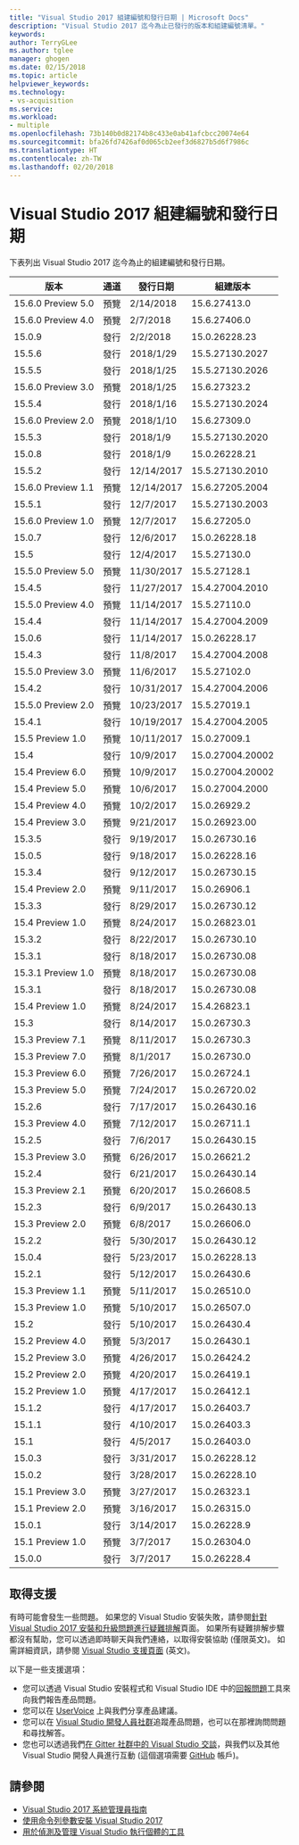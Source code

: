 ```yaml
---
title: "Visual Studio 2017 組建編號和發行日期 | Microsoft Docs"
description: "Visual Studio 2017 迄今為止已發行的版本和組建編號清單。"
keywords: 
author: TerryGLee
ms.author: tglee
manager: ghogen
ms.date: 02/15/2018
ms.topic: article
helpviewer_keywords: 
ms.technology:
- vs-acquisition
ms.service: 
ms.workload:
- multiple
ms.openlocfilehash: 73b140b0d82174b8c433e0ab41afcbcc20074e64
ms.sourcegitcommit: bfa26fd7426af0d065cb2eef3d6827b5d6f7986c
ms.translationtype: HT
ms.contentlocale: zh-TW
ms.lasthandoff: 02/20/2018
---
```

# <a name="visual-studio-2017-build-numbers-and-release-dates"></a>Visual Studio 2017 組建編號和發行日期
下表列出 Visual Studio 2017 迄今為止的組建編號和發行日期。

| **版本**| **通道** | **發行日期** | **組建版本** |
| ---------------------- | ----------- | ---------------- | ----------------- |
| 15.6.0 Preview 5.0 | 預覽 | 2/14/2018 | 15.6.27413.0 |
| 15.6.0 Preview 4.0 | 預覽 | 2/7/2018 | 15.6.27406.0 |
| 15.0.9 | 發行 | 2/2/2018 | 15.0.26228.23 |
| 15.5.6 | 發行 | 2018/1/29 | 15.5.27130.2027 |
| 15.5.5 | 發行 | 2018/1/25 | 15.5.27130.2026 |
| 15.6.0 Preview 3.0 | 預覽 | 2018/1/25 | 15.6.27323.2 |
| 15.5.4 | 發行 | 2018/1/16 | 15.5.27130.2024 |
| 15.6.0 Preview 2.0 | 預覽 | 2018/1/10 | 15.6.27309.0 |
| 15.5.3 | 發行 | 2018/1/9 | 15.5.27130.2020 |
| 15.0.8 | 發行 | 2018/1/9 | 15.0.26228.21 |
| 15.5.2 | 發行 | 12/14/2017 | 15.5.27130.2010 |
| 15.6.0 Preview 1.1 | 預覽 | 12/14/2017 | 15.6.27205.2004 |
| 15.5.1 | 發行 | 12/7/2017 | 15.5.27130.2003 |
| 15.6.0 Preview 1.0 | 預覽 | 12/7/2017 | 15.6.27205.0 |
| 15.0.7 | 發行 | 12/6/2017 | 15.0.26228.18 |
| 15.5 | 發行 | 12/4/2017 | 15.5.27130.0 |
| 15.5.0 Preview 5.0 | 預覽 | 11/30/2017 | 15.5.27128.1 |
| 15.4.5 | 發行 | 11/27/2017 | 15.4.27004.2010 |
| 15.5.0 Preview 4.0 | 預覽 | 11/14/2017 | 15.5.27110.0 |
| 15.4.4 | 發行 | 11/14/2017 | 15.4.27004.2009 |
| 15.0.6 | 發行 | 11/14/2017 | 15.0.26228.17 |
| 15.4.3 | 發行 | 11/8/2017 | 15.4.27004.2008 |
| 15.5.0 Preview 3.0 | 預覽 | 11/6/2017 | 15.5.27102.0 |
| 15.4.2 | 發行 | 10/31/2017 | 15.4.27004.2006 |
| 15.5.0 Preview 2.0 | 預覽 | 10/23/2017 | 15.5.27019.1 |
| 15.4.1 | 發行 | 10/19/2017 | 15.4.27004.2005 |
| 15.5 Preview 1.0 | 預覽 | 10/11/2017 | 15.0.27009.1 |
| 15.4 | 發行 | 10/9/2017 | 15.0.27004.20002 |
| 15.4 Preview 6.0 | 預覽 | 10/9/2017| 15.0.27004.20002 |
| 15.4 Preview 5.0 | 預覽 | 10/6/2017 | 15.0.27004.2000 |
| 15.4 Preview 4.0 | 預覽 | 10/2/2017 | 15.0.26929.2 |
| 15.4 Preview 3.0 | 預覽 | 9/21/2017 | 15.0.26923.00 |
| 15.3.5 | 發行 | 9/19/2017 | 15.0.26730.16 |
| 15.0.5 | 發行 | 9/18/2017 | 15.0.26228.16 |
| 15.3.4 | 發行 | 9/12/2017 | 15.0.26730.15 |
| 15.4 Preview 2.0 | 預覽 | 9/11/2017 | 15.0.26906.1 |
| 15.3.3| 發行 | 8/29/2017 | 15.0.26730.12 |
| 15.4 Preview 1.0 | 預覽 | 8/24/2017 | 15.0.26823.01 |
| 15.3.2 | 發行 | 8/22/2017 | 15.0.26730.10 |
| 15.3.1 | 發行 | 8/18/2017 | 15.0.26730.08 |
| 15.3.1 Preview 1.0 | 預覽 | 8/18/2017 | 15.0.26730.08 |
| 15.3.1  | 發行 | 8/18/2017 | 15.0.26730.08 |
| 15.4 Preview 1.0 | 預覽 | 8/24/2017 | 15.4.26823.1 |
| 15.3 | 發行 | 8/14/2017 | 15.0.26730.3 |
| 15.3 Preview 7.1 | 預覽 | 8/11/2017 | 15.0.26730.3 |
| 15.3 Preview 7.0 | 預覽 | 8/1/2017 | 15.0.26730.0 |
| 15.3 Preview 6.0 | 預覽 | 7/26/2017 | 15.0.26724.1 |
| 15.3 Preview 5.0 | 預覽 | 7/24/2017 | 15.0.26720.02 |
| 15.2.6  | 發行 | 7/17/2017 | 15.0.26430.16 |
| 15.3 Preview 4.0 | 預覽 | 7/12/2017 | 15.0.26711.1 |
| 15.2.5  | 發行 | 7/6/2017 | 15.0.26430.15 |
| 15.3 Preview 3.0 | 預覽 | 6/26/2017 | 15.0.26621.2 |
| 15.2.4  | 發行 | 6/21/2017 | 15.0.26430.14 |
| 15.3 Preview 2.1 | 預覽 | 6/20/2017 | 15.0.26608.5 |
| 15.2.3  | 發行 | 6/9/2017 | 15.0.26430.13 |
| 15.3 Preview 2.0 | 預覽 | 6/8/2017 | 15.0.26606.0 |
| 15.2.2  | 發行 | 5/30/2017 | 15.0.26430.12 |
| 15.0.4  | 發行 | 5/23/2017 | 15.0.26228.13 |
| 15.2.1  | 發行 | 5/12/2017 | 15.0.26430.6 |
| 15.3 Preview 1.1 | 預覽 | 5/11/2017 | 15.0.26510.0 |
| 15.3 Preview 1.0 | 預覽 | 5/10/2017 | 15.0.26507.0 |
| 15.2 | 發行 | 5/10/2017 | 15.0.26430.4 |
| 15.2 Preview 4.0 | 預覽 | 5/3/2017 | 15.0.26430.1 |
| 15.2 Preview 3.0 | 預覽| 4/26/2017 | 15.0.26424.2 |
| 15.2 Preview 2.0 | 預覽 | 4/20/2017 | 15.0.26419.1 |
| 15.2 Preview 1.0 | 預覽 | 4/17/2017 | 15.0.26412.1 |
| 15.1.2  | 發行 | 4/17/2017 | 15.0.26403.7 |
| 15.1.1 | 發行 | 4/10/2017 | 15.0.26403.3 |
| 15.1 | 發行 | 4/5/2017 | 15.0.26403.0 |
| 15.0.3  | 發行 | 3/31/2017 | 15.0.26228.12 |
| 15.0.2 | 發行 | 3/28/2017 | 15.0.26228.10 |
| 15.1 Preview 3.0 | 預覽 | 3/27/2017 | 15.0.26323.1 |
| 15.1 Preview 2.0 | 預覽 | 3/16/2017 | 15.0.26315.0 |
| 15.0.1  | 發行 | 3/14/2017 | 15.0.26228.9 |
| 15.1 Preview 1.0 | 預覽 | 3/7/2017 | 15.0.26304.0 |
| 15.0.0 | 發行 | 3/7/2017 | 15.0.26228.4 |

## <a name="get-support"></a>取得支援
有時可能會發生一些問題。 如果您的 Visual Studio 安裝失敗，請參閱[針對 Visual Studio 2017 安裝和升級問題進行疑難排解](troubleshooting-installation-issues.md)頁面。 如果所有疑難排解步驟都沒有幫助，您可以透過即時聊天與我們連絡，以取得安裝協助 (僅限英文)。 如需詳細資訊，請參閱 [Visual Studio 支援頁面](https://www.visualstudio.com/vs/support/#talktous) \(英文\)。

以下是一些支援選項：
* 您可以透過 Visual Studio 安裝程式和 Visual Studio IDE 中的[回報問題](../ide/how-to-report-a-problem-with-visual-studio-2017.md)工具來向我們報告產品問題。
* 您可以在 [UserVoice](https://visualstudio.uservoice.com/forums/121579) 上與我們分享產品建議。
* 您可以在 [Visual Studio 開發人員社群](https://developercommunity.visualstudio.com/)追蹤產品問題，也可以在那裡詢問問題和尋找解答。
* 您也可以透過我們[在 Gitter 社群中的 Visual Studio 交談](https://gitter.im/Microsoft/VisualStudio)，與我們以及其他 Visual Studio 開發人員進行互動  (這個選項需要 [GitHub](https://github.com/) 帳戶)。

## <a name="see-also"></a>請參閱
* [Visual Studio 2017 系統管理員指南](visual-studio-administrator-guide.md)
* [使用命令列參數安裝 Visual Studio 2017](use-command-line-parameters-to-install-visual-studio.md)
* [用於偵測及管理 Visual Studio 執行個體的工具](tools-for-managing-visual-studio-instances.md)
